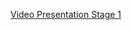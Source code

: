 [Video Presentation Stage 1](https://alumnosuady-my.sharepoint.com/personal/a24216365_alumnos_uady_mx/_layouts/15/stream.aspx?id=%2Fpersonal%2Fa24216365_alumnos_uady_mx%2FDocuments%2FVideo%2F2CF721FE-3262-4FC4-B3C9-3D60DC1C5679%2Emov&ga=1&referrer=StreamWebApp%2EWeb&referrerScenario=AddressBarCopied%2Eview%2E4c627dbc-71ba-46c1-83bb-658d2ce7d7f2)
